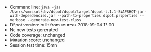 * Command line: `java -jar /Users/vmassol/dev/dspot/dspot/target/dspot-1.1.1-SNAPSHOT-jar-with-dependencies.jar --path-to-properties dspot.properties --verbose --generate-new-test-class`
* DSpot version: built from sources 2018-09-04 12:00
* No new tests generated
* Code coverage: unchanged
* Mutation score: unchanged
* Session test time: 15mn
